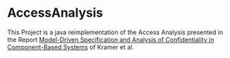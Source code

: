 # AccessAnalysis

This Project is a java reimplementation of the Access Analysis presented in the Report [Model-Driven Specification and Analysis of Confidentiality in Component-Based Systems](doi.org/10.5445/IR/1000076957) of Kramer et al.





